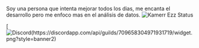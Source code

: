Soy una persona que intenta mejorar todos los dias, me encanta el desarrollo pero me enfoco mas en el análisis de datos.
![Kamerr Ezz Status](https://github-readme-stats.vercel.app/api?username=limitedbug&show_icons=true&theme=radical)

[![Discord(https://discordapp.com/api/guilds/709658304971931719/widget.png?style=banner2)](discord.gg/j6rKJkQUur)

